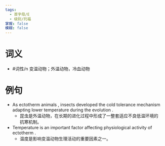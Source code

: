 ```yaml
---
tags:
  - 首字母/E
  - 级别/托福
掌握: false
模糊: false
---
```

# 词义
- #词性/n  变温动物；外温动物，冷血动物
# 例句
- As ectotherm animals , insects developed the cold tolerance mechanism adapting lower temperature during the evolution .
	- 昆虫是外温动物，在长期的进化过程中形成了一整套适应不良低温环境的抗寒机制。
- Temperature is an important factor affecting physiological activity of ectotherm .
	- 温度是影响变温动物生理活动的重要因素之一。
